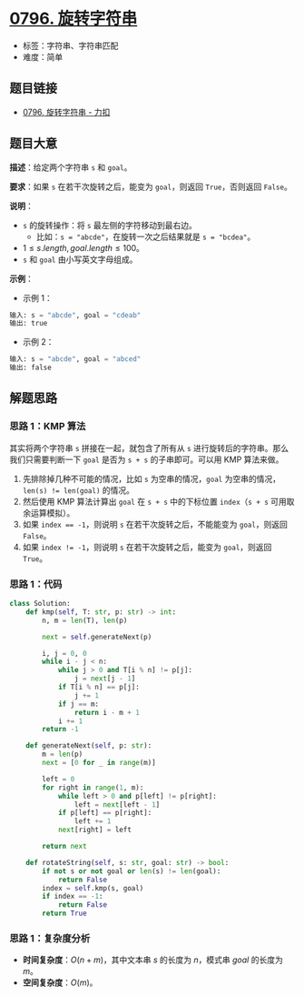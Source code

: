 # [0796. 旋转字符串](https://leetcode.cn/problems/rotate-string/)

- 标签：字符串、字符串匹配
- 难度：简单

## 题目链接

- [0796. 旋转字符串 - 力扣](https://leetcode.cn/problems/rotate-string/)

## 题目大意

**描述**：给定两个字符串 `s` 和 `goal`。

**要求**：如果 `s` 在若干次旋转之后，能变为 `goal`，则返回 `True`，否则返回 `False`。

**说明**：

- `s` 的旋转操作：将 `s` 最左侧的字符移动到最右边。
  - 比如：`s = "abcde"`，在旋转一次之后结果就是 `s = "bcdea"`。
- $1 \le s.length, goal.length \le 100$。
- `s` 和 `goal` 由小写英文字母组成。

**示例**：

- 示例 1：

```python
输入: s = "abcde", goal = "cdeab"
输出: true
```

- 示例 2：

```python
输入: s = "abcde", goal = "abced"
输出: false
```

## 解题思路

### 思路 1：KMP 算法

其实将两个字符串 `s` 拼接在一起，就包含了所有从 `s` 进行旋转后的字符串。那么我们只需要判断一下 `goal` 是否为 `s + s` 的子串即可。可以用 KMP 算法来做。

1. 先排除掉几种不可能的情况，比如 `s` 为空串的情况，`goal` 为空串的情况，`len(s) != len(goal)` 的情况。
2. 然后使用 KMP 算法计算出 `goal` 在 `s + s` 中的下标位置 `index`（`s + s` 可用取余运算模拟）。
3. 如果 `index == -1`，则说明 `s` 在若干次旋转之后，不能能变为 `goal`，则返回 `False`。
4. 如果 `index != -1`，则说明 `s` 在若干次旋转之后，能变为 `goal`，则返回 `True`。

### 思路 1：代码

```python
class Solution:
    def kmp(self, T: str, p: str) -> int:
        n, m = len(T), len(p)

        next = self.generateNext(p)

        i, j = 0, 0
        while i - j < n:
            while j > 0 and T[i % n] != p[j]:
                j = next[j - 1]
            if T[i % n] == p[j]:
                j += 1
            if j == m:
                return i - m + 1
            i += 1
        return -1

    def generateNext(self, p: str):
        m = len(p)
        next = [0 for _ in range(m)]

        left = 0
        for right in range(1, m):
            while left > 0 and p[left] != p[right]:
                left = next[left - 1]
            if p[left] == p[right]:
                left += 1
            next[right] = left

        return next

    def rotateString(self, s: str, goal: str) -> bool:
        if not s or not goal or len(s) != len(goal):
            return False
        index = self.kmp(s, goal)
        if index == -1:
            return False
        return True
```

### 思路 1：复杂度分析

- **时间复杂度**：$O(n + m)$，其中文本串 $s$ 的长度为 $n$，模式串 $goal$ 的长度为 $m$。
- **空间复杂度**：$O(m)$。
